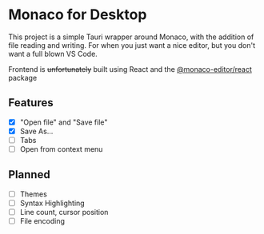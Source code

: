 # Monaco for Desktop

This project is a simple Tauri wrapper around Monaco, with the addition of file reading and writing.
For when you just want a nice editor, but you don't want a full blown VS Code.

Frontend is ~~unfortunately~~ built using React and the [@monaco-editor/react](https://github.com/suren-atoyan/monaco-react) package

## Features

- [X] "Open file" and "Save file"
- [X] Save As...
- [ ] Tabs
- [ ] Open from context menu

## Planned

- [ ] Themes
- [ ] Syntax Highlighting
- [ ] Line count, cursor position
- [ ] File encoding
